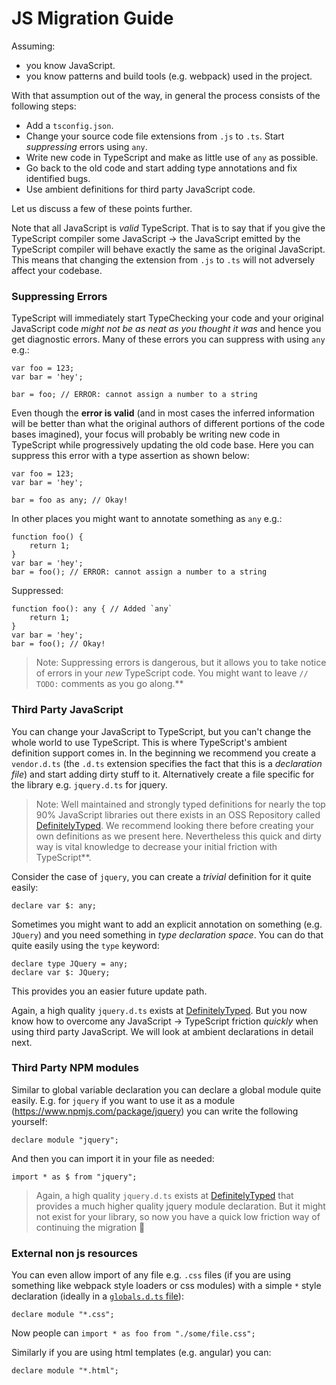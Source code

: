 # JS Migration Guide



Assuming:

- you know JavaScript.
- you know patterns and build tools (e.g. webpack) used in the project. 

With that assumption out of the way, in general the process consists of the following steps:

- Add a `tsconfig.json`.
- Change your source code file extensions from `.js` to `.ts`. Start *suppressing* errors using `any`.
- Write new code in TypeScript and make as little use of `any` as possible.
- Go back to the old code and start adding type annotations and fix identified bugs.
- Use ambient definitions for third party JavaScript code.

Let us discuss a few of these points further.

Note that all JavaScript is *valid* TypeScript. That is to say that if you give the TypeScript compiler some JavaScript -> the JavaScript emitted by the TypeScript compiler will behave exactly the same as the original JavaScript. This means that changing the extension from `.js` to `.ts` will not adversely affect your codebase.



### **Suppressing Errors**

TypeScript will immediately start TypeChecking your code and your original JavaScript code *might not be as neat as you thought it was* and hence you get diagnostic errors. Many of these errors you can suppress with using `any` e.g.:



```
var foo = 123;
var bar = 'hey';

bar = foo; // ERROR: cannot assign a number to a string
```

Even though the **error is valid** (and in most cases the inferred information will be better than what the original authors of different portions of the code bases imagined), your focus will probably be writing new code in TypeScript while progressively updating the old code base. Here you can suppress this error with a type assertion as shown below:



```
var foo = 123;
var bar = 'hey';

bar = foo as any; // Okay!
```

In other places you might want to annotate something as `any` e.g.:



```
function foo() {
    return 1;
}
var bar = 'hey';
bar = foo(); // ERROR: cannot assign a number to a string
```

Suppressed:



```
function foo(): any { // Added `any`
    return 1;
}
var bar = 'hey';
bar = foo(); // Okay!
```

> Note: Suppressing errors is dangerous, but it allows you to take notice of errors in your *new* TypeScript code. You might want to leave `// TODO:` comments as you go along.**



### **Third Party JavaScript**

You can change your JavaScript to TypeScript, but you can't change the whole world to use TypeScript. This is where TypeScript's ambient definition support comes in. In the beginning we recommend you create a `vendor.d.ts` (the `.d.ts` extension specifies the fact that this is a *declaration file*) and start adding dirty stuff to it. Alternatively create a file specific for the library e.g. `jquery.d.ts` for jquery.

> Note: Well maintained and strongly typed definitions for nearly the top 90% JavaScript libraries out there exists in an OSS Repository called [DefinitelyTyped](https://github.com/borisyankov/DefinitelyTyped). We recommend looking there before creating your own definitions as we present here. Nevertheless this quick and dirty way is vital knowledge to decrease your initial friction with TypeScript**.

Consider the case of `jquery`, you can create a *trivial* definition for it quite easily:



```
declare var $: any;
```

Sometimes you might want to add an explicit annotation on something (e.g. `JQuery`) and you need something in *type declaration space*. You can do that quite easily using the `type` keyword:



```
declare type JQuery = any;
declare var $: JQuery;
```

This provides you an easier future update path.

Again, a high quality `jquery.d.ts` exists at [DefinitelyTyped](https://github.com/borisyankov/DefinitelyTyped). But you now know how to overcome any JavaScript -> TypeScript friction *quickly* when using third party JavaScript. We will look at ambient declarations in detail next.



### **Third Party NPM modules**

Similar to global variable declaration you can declare a global module quite easily. E.g. for `jquery` if you want to use it as a module (https://www.npmjs.com/package/jquery) you can write the following yourself:

```
declare module "jquery";
```

And then you can import it in your file as needed:

```
import * as $ from "jquery";
```

> Again, a high quality `jquery.d.ts` exists at [DefinitelyTyped](https://github.com/borisyankov/DefinitelyTyped) that provides a much higher quality jquery module declaration. But it might not exist for your library, so now you have a quick low friction way of continuing the migration 🌹



### **External non js resources**

You can even allow import of any file e.g. `.css` files (if you are using something like webpack style loaders or css modules) with a simple `*` style declaration (ideally in a [`globals.d.ts` file](https://jorgedacostaza.gitbook.io/typescript-pt/project/modules/globals)):

```
declare module "*.css";
```

Now people can `import * as foo from "./some/file.css";`

Similarly if you are using html templates (e.g. angular) you can:

```
declare module "*.html";
```